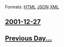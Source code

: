 
Formats: [HTML](2001/12/27/index.html)  [JSON](2001/12/27/index.json)  [XML](2001/12/27/index.xml)  

## [2001-12-27](/news/2001/12/27/index.md)

## [Previous Day...](/news/2001/12/26/index.md)

